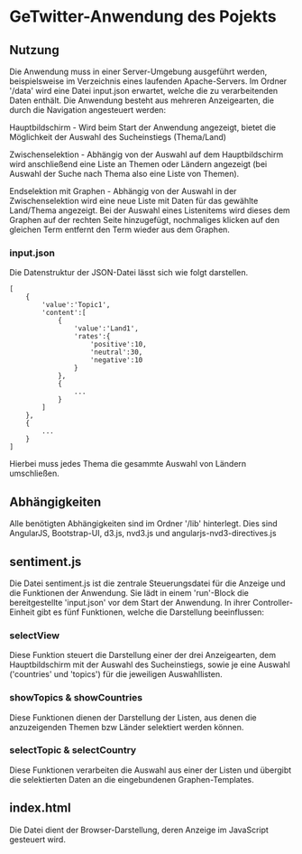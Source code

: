 # GeTwitter-Anwendung des Pojekts

## Nutzung

Die Anwendung muss in einer Server-Umgebung ausgeführt werden, beispielsweise im Verzeichnis eines laufenden Apache-Servers. Im Ordner '/data' wird eine Datei input.json erwartet, welche die zu verarbeitenden Daten enthält. Die Anwendung besteht aus mehreren Anzeigearten, die durch die Navigation angesteuert werden:

Hauptbildschirm - Wird beim Start der Anwendung angezeigt, bietet die Möglichkeit der Auswahl des Sucheinstiegs (Thema/Land)

Zwischenselektion - Abhängig von der Auswahl auf dem Hauptbildschirm wird anschließend eine Liste an Themen oder Ländern angezeigt (bei Auswahl der Suche nach Thema also eine Liste von Themen). 

Endselektion mit Graphen - Abhängig von der Auswahl in der Zwischenselektion wird eine neue Liste mit Daten für das gewählte Land/Thema angezeigt. Bei der Auswahl eines Listenitems wird dieses dem Graphen auf der rechten Seite hinzugefügt, nochmaliges klicken auf den gleichen Term entfernt den Term wieder aus dem Graphen.


### input.json

Die Datenstruktur der JSON-Datei lässt sich wie folgt darstellen.

	[
		{
			'value':'Topic1',
			'content':[
				{
					'value':'Land1',
					'rates':{
						'positive':10,
						'neutral':30,
						'negative':10
					}
				},
				{
					...
				}
			]
		},
		{
			...
		}
	]
	
Hierbei muss jedes Thema die gesammte Auswahl von Ländern umschließen.

## Abhängigkeiten

Alle benötigten Abhängigkeiten sind im Ordner '/lib' hinterlegt. Dies sind AngularJS, Bootstrap-UI, d3.js, nvd3.js und angularjs-nvd3-directives.js

## sentiment.js

Die Datei sentiment.js ist die zentrale Steuerungsdatei für die Anzeige und die Funktionen der Anwendung.
Sie lädt in einem 'run'-Block die bereitgestellte 'input.json' vor dem Start der Anwendung.
In ihrer Controller-Einheit gibt es fünf Funktionen, welche die Darstellung beeinflussen:

### selectView

Diese Funktion steuert die Darstellung einer der drei Anzeigearten, dem Hauptbildschirm mit der Auswahl des Sucheinstiegs, sowie je eine Auswahl ('countries' und 'topics') für die jeweiligen Auswahllisten.
	
### showTopics & showCountries

Diese Funktionen dienen der Darstellung der Listen, aus denen die anzuzeigenden Themen bzw Länder selektiert werden können.

### selectTopic & selectCountry

Diese Funktionen verarbeiten die Auswahl aus einer der Listen und übergibt die selektierten Daten an die eingebundenen Graphen-Templates.

## index.html

Die Datei dient der Browser-Darstellung, deren Anzeige im JavaScript gesteuert wird.
	